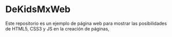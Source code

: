 # DeKidsMxWeb
Este repositorio es un ejemplo de página web para mostrar las posibilidades de HTML5, CSS3 y JS en la creación de páginas,